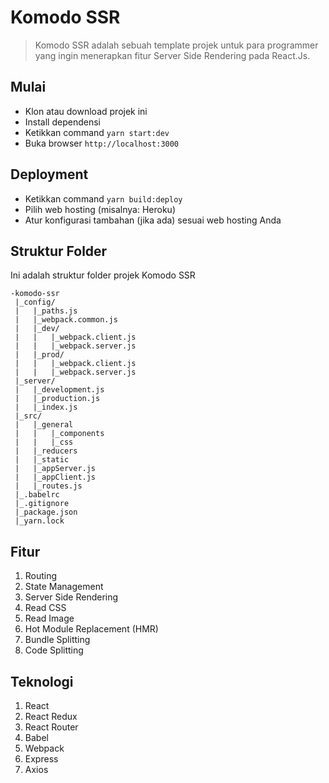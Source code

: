 # Komodo SSR

> Komodo SSR adalah sebuah template projek untuk para programmer yang ingin menerapkan fitur Server Side Rendering pada React.Js.

## Mulai

- Klon atau download projek ini
- Install dependensi
- Ketikkan command `yarn start:dev`
- Buka browser `http://localhost:3000`

## Deployment

- Ketikkan command `yarn build:deploy`
- Pilih web hosting (misalnya: Heroku)
- Atur konfigurasi tambahan (jika ada) sesuai web hosting Anda

## Struktur Folder

Ini adalah struktur folder projek Komodo SSR 

```
-komodo-ssr
 |_config/
 |   |_paths.js
 |   |_webpack.common.js
 |   |_dev/
 |   |   |_webpack.client.js
 |   |   |_webpack.server.js
 |   |_prod/
 |   |   |_webpack.client.js
 |   |   |_webpack.server.js
 |_server/
 |   |_development.js
 |   |_production.js
 |   |_index.js
 |_src/
 |   |_general
 |   |   |_components
 |   |   |_css
 |   |_reducers
 |   |_static
 |   |_appServer.js
 |   |_appClient.js
 |   |_routes.js
 |_.babelrc
 |_.gitignore
 |_package.json
 |_yarn.lock
 ```
 
## Fitur

1. Routing
2. State Management
3. Server Side Rendering
4. Read CSS
5. Read Image
6. Hot Module Replacement (HMR)
7. Bundle Splitting
8. Code Splitting

## Teknologi

1. React
2. React Redux
3. React Router
4. Babel
5. Webpack
6. Express
7. Axios
